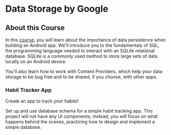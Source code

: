 # Data Storage by Google

## About this Course

In this [course](https://www.udacity.com/course/android-basics-data-storage--ud845), you will learn about the importance of data persistence when building an Android app. We'll introduce you to the fundamentals of SQL, the programming language needed to interact with an SQLite relational database. SQLite is a commonly used method to store large sets of data locally on an Android device.

You'll also learn how to work with Content Providers, which help your data storage to be bug free and to be shared, if you choose, with other apps.

### Habit Tracker App

Create an app to track your habits!

Set up and use database schema for a simple habit tracking app. This project will not have any UI components; instead, you will focus on what happens behind the scenes, practicing how to design and implement a simple database.
